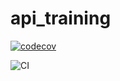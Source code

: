 # api_training 

[![codecov](https://codecov.io/gh/lnassim98/api_training/branch/main/graph/badge.svg)](https://codecov.io/gh/lnassim98/api_training)  

![CI](https://github.com/lnassim98/api_training/actions/workflows/build.yml/badge.svg)

